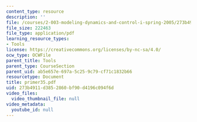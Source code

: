 ```yaml
---
content_type: resource
description: ''
file: /courses/2-003-modeling-dynamics-and-control-i-spring-2005/273b4911d3852860bf90d4196c094f6d_primer35.pdf
file_size: 222463
file_type: application/pdf
learning_resource_types:
- Tools
license: https://creativecommons.org/licenses/by-nc-sa/4.0/
ocw_type: OCWFile
parent_title: Tools
parent_type: CourseSection
parent_uid: ab5e657e-697a-5c25-9c79-cf71c1832b66
resourcetype: Document
title: primer35.pdf
uid: 273b4911-d385-2860-bf90-d4196c094f6d
video_files:
  video_thumbnail_file: null
video_metadata:
  youtube_id: null
---
```

